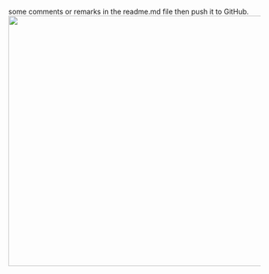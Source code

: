 some comments or remarks in the readme.md file then push it to GitHub.
<img height="500" src="C:\Users\QWWE\Pictures\Screenshots\螢幕擷取畫面 (46).png" width="1000"/>